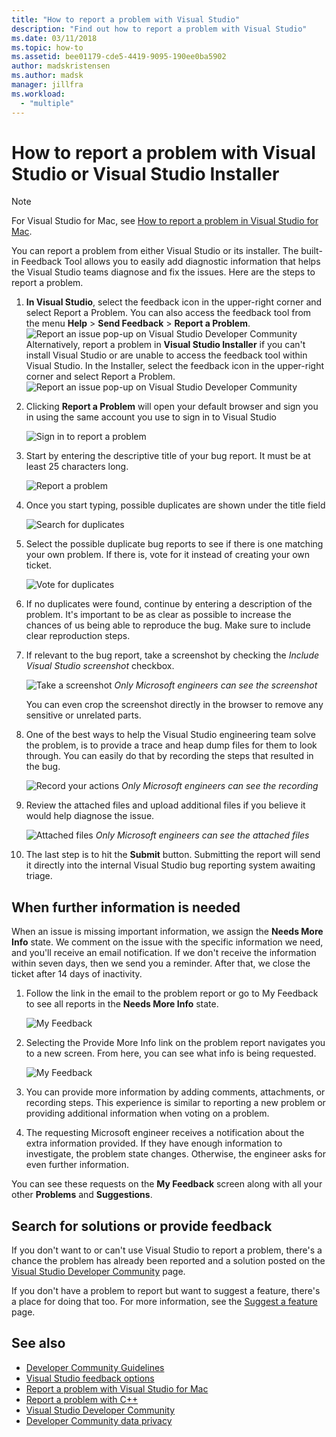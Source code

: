 ```yaml
---
title: "How to report a problem with Visual Studio"
description: "Find out how to report a problem with Visual Studio"
ms.date: 03/11/2018
ms.topic: how-to
ms.assetid: bee01179-cde5-4419-9095-190ee0ba5902
author: madskristensen
ms.author: madsk
manager: jillfra
ms.workload:
  - "multiple"
---
```

# How to report a problem with Visual Studio or Visual Studio Installer

> [!NOTE]
> For Visual Studio for Mac, see [How to report a problem in Visual Studio for Mac](/visualstudio/mac/report-a-problem).

You can report a problem from either Visual Studio or its installer. The built-in Feedback Tool allows you to easily add diagnostic information that helps the Visual Studio teams diagnose and fix the issues. Here are the steps to report a problem.

1. **In Visual Studio**, select the feedback icon in the upper-right corner and select Report a Problem. You can also access the feedback tool  from the menu **Help** > **Send Feedback** > **Report a Problem**.
![Report an issue pop-up on Visual Studio Developer Community](media/feedback-button.png)
Alternatively, report a problem in **Visual Studio Installer** if you can't install Visual Studio or are unable to access the feedback tool within Visual Studio.  In the Installer, select the feedback icon in the upper-right corner and select Report a Problem.
![Report an issue pop-up on Visual Studio Developer Community](media/installer.png)

1. Clicking **Report a Problem** will open your default browser and sign you in using the same account you use to sign in to Visual Studio

   ![Sign in to report a problem](../ide/media/feedback-browser-top.png)

1. Start by entering the descriptive title of your bug report. It must be at least 25 characters long.

    ![Report a problem](../ide/media/feedback-report.png)

1. Once you start typing, possible duplicates are shown under the title field

    ![Search for duplicates](../ide/media/feedback-search.png)

1. Select the possible duplicate bug reports to see if there is one matching your own problem. If there is, vote for it instead of creating your own ticket.

    ![Vote for duplicates](../ide/media/feedback-duplicate.png)

2. If no duplicates were found, continue by entering a description of the problem. It's important to be as clear as possible to increase the chances of us being able to reproduce the bug. Make sure to include clear reproduction steps.

3. If relevant to the bug report, take a screenshot by checking the *Include Visual Studio screenshot* checkbox.

    ![Take a screenshot](../ide/media/feedback-screenshot.png)
    *Only Microsoft engineers can see the screenshot*

    You can even crop the screenshot directly in the browser to remove any sensitive or unrelated parts.

4. One of the best ways to help the Visual Studio engineering team solve the problem, is to provide a trace and heap dump files for them to look through. You can easily do that by recording the steps that resulted in the bug. 

    ![Record your actions](../ide/media/feedback-recording.png)
    *Only Microsoft engineers can see the recording*

5. Review the attached files and upload additional files if you believe it would help diagnose the issue.   

    ![Attached files](../ide/media/feedback-attachments.png)
    *Only Microsoft engineers can see the attached files*

6. The last step is to hit the **Submit** button. Submitting the report will send it directly into the internal Visual Studio bug reporting system awaiting triage.

## When further information is needed

When an issue is missing important information, we assign the **Needs More Info** state. We comment on the issue with the specific information we need, and you'll receive an email notification. If we don't receive the information within seven days, then we send you a reminder. After that, we close the ticket after 14 days of inactivity.

1. Follow the link in the email to the problem report or go to My Feedback to see all reports in the **Needs More Info** state.

    ![My Feedback](../ide/media/feedback-my-feedback.png)

1. Selecting the Provide More Info link on the problem report navigates you to a new screen. From here, you can see what info is being requested.

   ![My Feedback](../ide/media/feedback-need-more-info.png)

1. You can provide more information by adding comments, attachments, or recording steps. This experience is similar to reporting a new problem or providing additional information when voting on a problem.

1. The requesting Microsoft engineer receives a notification about the extra information provided. If they have enough information to investigate, the problem state changes. Otherwise, the engineer asks for even further information.

You can see these requests on the **My Feedback** screen along with all your other **Problems** and **Suggestions**.

## Search for solutions or provide feedback

If you don't want to or can't use Visual Studio to report a problem, there's a chance the problem has already been reported and a solution posted on the [Visual Studio Developer Community](https://developercommunity.visualstudio.com/) page.

If you don't have a problem to report but want to suggest a feature, there's a place for doing that too. For more information, see the [Suggest a feature](https://developercommunity.visualstudio.com/content/idea/post.html?space=8) page.

## See also

* [Developer Community Guidelines](./developer-community-guidelines.md)
* [Visual Studio feedback options](../ide/feedback-options.md)
* [Report a problem with Visual Studio for Mac](/visualstudio/mac/report-a-problem)
* [Report a problem with C++](/cpp/how-to-report-a-problem-with-the-visual-cpp-toolset)
* [Visual Studio Developer Community](https://developercommunity.visualstudio.com/)
* [Developer Community data privacy](developer-community-privacy.md)